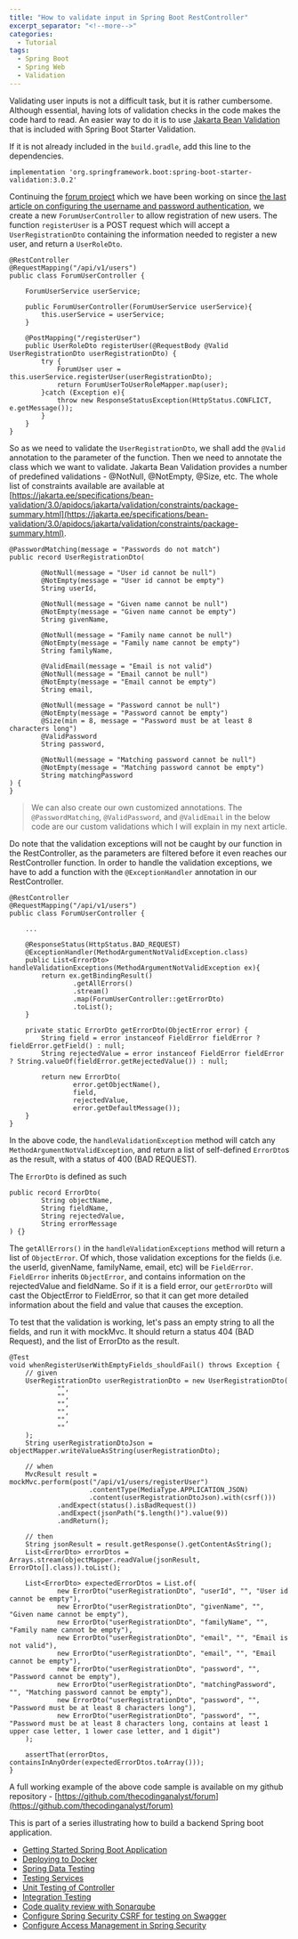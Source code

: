 ```yaml
---
title: "How to validate input in Spring Boot RestController"
excerpt_separator: "<!--more-->"
categories:
  - Tutorial
tags:
  - Spring Boot
  - Spring Web
  - Validation
---
```


Validating user inputs is not a difficult task, but it is rather cumbersome. Although essential, having lots of validation checks in the code makes the code hard to read. An easier way to do it is to use [Jakarta Bean Validation](https://beanvalidation.org/) that is included with Spring Boot Starter Validation.

If it is not already included in the `build.gradle`, add this line to the dependencies.

```
implementation 'org.springframework.boot:spring-boot-starter-validation:3.0.2'
```

Continuing the [forum project](https://github.com/thecodinganalyst/forum) which we have been working on since [the last article on configuring the username and password authentication](https://www.thecodinganalyst.com/tutorial/how-to-configure-access-management-in-spring-security/), we create a new `ForumUserController`  to allow registration of new users. The function `registerUser` is a POST request which will accept a `UserRegistrationDto` containing the information needed to register a new user, and return a `UserRoleDto`.

```
@RestController
@RequestMapping("/api/v1/users")
public class ForumUserController {

    ForumUserService userService;

    public ForumUserController(ForumUserService userService){
        this.userService = userService;
    }

    @PostMapping("/registerUser")
    public UserRoleDto registerUser(@RequestBody @Valid UserRegistrationDto userRegistrationDto) {
        try {
            ForumUser user = this.userService.registerUser(userRegistrationDto);
            return ForumUserToUserRoleMapper.map(user);
        }catch (Exception e){
            throw new ResponseStatusException(HttpStatus.CONFLICT, e.getMessage());
        }
    }
}
```

So as we need to validate the `UserRegistrationDto`, we shall add the `@Valid` annotation to the parameter of the function. Then we need to annotate the class which we want to validate. Jakarta Bean Validation provides a number of predefined validations - @NotNull, @NotEmpty, @Size, etc. The whole list of constraints available are available at [https://jakarta.ee/specifications/bean-validation/3.0/apidocs/jakarta/validation/constraints/package-summary.html](https://jakarta.ee/specifications/bean-validation/3.0/apidocs/jakarta/validation/constraints/package-summary.html).


```
@PasswordMatching(message = "Passwords do not match")
public record UserRegistrationDto(

        @NotNull(message = "User id cannot be null")
        @NotEmpty(message = "User id cannot be empty")
        String userId,

        @NotNull(message = "Given name cannot be null")
        @NotEmpty(message = "Given name cannot be empty")
        String givenName,

        @NotNull(message = "Family name cannot be null")
        @NotEmpty(message = "Family name cannot be empty")
        String familyName,

        @ValidEmail(message = "Email is not valid")
        @NotNull(message = "Email cannot be null")
        @NotEmpty(message = "Email cannot be empty")
        String email,

        @NotNull(message = "Password cannot be null")
        @NotEmpty(message = "Password cannot be empty")
        @Size(min = 8, message = "Password must be at least 8 characters long")
        @ValidPassword
        String password,

        @NotNull(message = "Matching password cannot be null")
        @NotEmpty(message = "Matching password cannot be empty")
        String matchingPassword
) {
}
```

> We can also create our own customized annotations. The `@PasswordMatching`, `@ValidPassword`, and `@ValidEmail` in the below code are our custom validations which I will explain in my next article. 

Do note that the validation exceptions will not be caught by our function in the RestController, as the parameters are filtered before it even reaches our RestController function. In order to handle the validation exceptions, we have to add a function with the `@ExceptionHandler` annotation in our RestController.

```
@RestController
@RequestMapping("/api/v1/users")
public class ForumUserController {

    ...

    @ResponseStatus(HttpStatus.BAD_REQUEST)
    @ExceptionHandler(MethodArgumentNotValidException.class)
    public List<ErrorDto> handleValidationExceptions(MethodArgumentNotValidException ex){
        return ex.getBindingResult()
                .getAllErrors()
                .stream()
                .map(ForumUserController::getErrorDto)
                .toList();
    }

    private static ErrorDto getErrorDto(ObjectError error) {
        String field = error instanceof FieldError fieldError ? fieldError.getField() : null;
        String rejectedValue = error instanceof FieldError fieldError ? String.valueOf(fieldError.getRejectedValue()) : null;

        return new ErrorDto(
                error.getObjectName(),
                field,
                rejectedValue,
                error.getDefaultMessage());
    }
}
```

In the above code, the `handleValidationException` method will catch any `MethodArgumentNotValidException`, and return a list of self-defined `ErrorDto`s as the result, with a status of 400 (BAD REQUEST).

The `ErrorDto` is defined as such

```
public record ErrorDto(
        String objectName,
        String fieldName,
        String rejectedValue,
        String errorMessage
) {}
```

The `getAllErrors()` in the `handleValidationExceptions` method will return a list of `ObjectError`. Of which, those validation exceptions for the fields (i.e. the userId, givenName, familyName, email, etc) will be `FieldError`. `FieldError` inherits `ObjectError`, and contains information on the rejectedValue and fieldName. So if it is a field error, our `getErrorDto` will cast the ObjectError to FieldError, so that it can get more detailed information about the field and value that causes the exception.

To test that the validation is working, let's pass an empty string to all the fields, and run it with mockMvc. It should return a status 404 (BAD Request), and the list of ErrorDto as the result.

```
@Test
void whenRegisterUserWithEmptyFields_shouldFail() throws Exception {
    // given
    UserRegistrationDto userRegistrationDto = new UserRegistrationDto(
            "",
            "",
            "",
            "",
            "",
            ""
    );
    String userRegistrationDtoJson = objectMapper.writeValueAsString(userRegistrationDto);

    // when
    MvcResult result = mockMvc.perform(post("/api/v1/users/registerUser")
                    .contentType(MediaType.APPLICATION_JSON)
                    .content(userRegistrationDtoJson).with(csrf()))
            .andExpect(status().isBadRequest())
            .andExpect(jsonPath("$.length()").value(9))
            .andReturn();

    // then
    String jsonResult = result.getResponse().getContentAsString();
    List<ErrorDto> errorDtos = Arrays.stream(objectMapper.readValue(jsonResult, ErrorDto[].class)).toList();

    List<ErrorDto> expectedErrorDtos = List.of(
            new ErrorDto("userRegistrationDto", "userId", "", "User id cannot be empty"),
            new ErrorDto("userRegistrationDto", "givenName", "", "Given name cannot be empty"),
            new ErrorDto("userRegistrationDto", "familyName", "", "Family name cannot be empty"),
            new ErrorDto("userRegistrationDto", "email", "", "Email is not valid"),
            new ErrorDto("userRegistrationDto", "email", "", "Email cannot be empty"),
            new ErrorDto("userRegistrationDto", "password", "", "Password cannot be empty"),
            new ErrorDto("userRegistrationDto", "matchingPassword", "", "Matching password cannot be empty"),
            new ErrorDto("userRegistrationDto", "password", "", "Password must be at least 8 characters long"),
            new ErrorDto("userRegistrationDto", "password", "", "Password must be at least 8 characters long, contains at least 1 upper case letter, 1 lower case letter, and 1 digit")
    );

    assertThat(errorDtos, containsInAnyOrder(expectedErrorDtos.toArray()));
}
```

A full working example of the above code sample is available on my github repository - [https://github.com/thecodinganalyst/forum](https://github.com/thecodinganalyst/forum)

This is part of a series illustrating how to build a backend Spring boot application.
- [Getting Started Spring Boot Application](https://thecodinganalyst.github.io/tutorial/Spring-boot-application-getting-started/)
- [Deploying to Docker](https://thecodinganalyst.github.io/tutorial/Deploying-mult-container-application-to-docker/)
- [Spring Data Testing](https://thecodinganalyst.github.io/tutorial/how-to-test-spring-data-repository/)
- [Testing Services](https://thecodinganalyst.github.io/tutorial/how-to-test-services-in-a-spring-boot-application/)
- [Unit Testing of Controller](https://thecodinganalyst.github.io/tutorial/how-to-unit-test-rest-controller-in-a-spring-boot-application/)
- [Integration Testing](https://thecodinganalyst.github.io/knowledgebase/how-to-do-integration-testing-in-spring-boot-rest-application/)
- [Code quality review with Sonarqube](https://www.thecodinganalyst.com/tutorial/integrate-code-quality-review-with-sonarqube/)
- [Configure Spring Security CSRF for testing on Swagger](https://www.thecodinganalyst.com/tutorial/Configure-spring-security-csrf-for-testing-on-swagger/)
- [Configure Access Management in Spring Security](https://www.thecodinganalyst.com/tutorial/how-to-configure-access-management-in-spring-security/)
